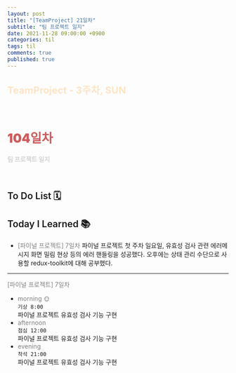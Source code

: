 ```yaml
---
layout: post
title: "[TeamProject] 21일차"
subtitle: "팀 프로젝트 일지"
date: 2021-11-28 09:00:00 +0900
categories: til
tags: til
comments: true
published: true
---
```


## <span style="color:Bisque;font-size: 22px">TeamProject - 3주차, SUN</span>

<br />

# **<span style="font-weight:900;color:indianred">104일차</span>**

**<span style="color:lightgray">팀 프로젝트 일지</span>**

<br />

## <span style="font-weight:600">To Do List</span> 🗓

## <span style="font-weight:600">Today I Learned</span> 📚

- <span style="color:gray">[파이널 프로젝트] 7일차</span>
  파이널 프로젝트 첫 주차 일요일, 유효성 검사 관련 에러메시지 화면 밀림 현상 등의 에러 핸들링을 성공했다. 오후에는 상태 관리 수단으로 사용할 redux-toolkit에 대해 공부했다.

---

<span style="color:gray">[파이널 프로젝트] 7일차</span>

- <span style="color:gray">morning 🌞</span> <br>
  `기상 8:00` <br>
  파이널 프로젝트 유효성 검사 기능 구현
- <span style="color:gray">afternoon</span> <br>
  `점심 12:00`<br>
  파이널 프로젝트 유효성 검사 기능 구현
- <span style="color:gray">evening</span> <br>
  `착석 21:00`<br>
  파이널 프로젝트 유효성 검사 기능 구현
